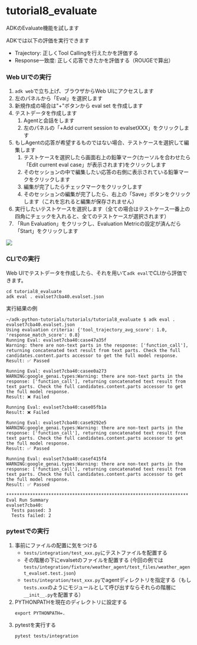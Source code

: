 # tutorial8_evaluate

ADKのEvaluate機能を試します

ADKでは以下の評価を実行できます
- Trajectory: 正しくTool Callingを行えたかを評価する
- Response一致度: 正しく応答できたかを評価する（ROUGEで算出）

### Web UIでの実行
1. `adk web`で立ち上げ、ブラウザからWeb UIにアクセスします
1. 左のパネルから「Eval」を選択します
1. 新規作成の場合は"+"ボタンから eval set を作成します
1. テストデータを作成します
    1. Agentと会話をします
    1. 左のパネルの「+Add current session to evalsetXXX」をクリックします
1. もしAgentの応答が希望するものではない場合、テストケースを選択して編集します
    1. テストケースを選択したら画面右上の鉛筆マーク(カーソルを合わせたら「Edit current eval case」が表示されます)をクリックします
    1. そのセッションの中で編集したい応答の右側に表示されている鉛筆マークをクリックします
    1. 編集が完了したらチェックマークをクリックします
    1. そのセッションの編集が完了したら、右上の「Save」ボタンをクリックします（これを忘れると編集が保存されません）
1. 実行したいテストケースを選択します（全ての場合はテストケース一番上の四角にチェックを入れると、全てのテストケースが選択されます）
1. 「Run Evaluation」をクリックし、Evaluation Metricの設定が済んだら「Start」をクリックします

![](/assets/adk_eval.gif)

### CLIでの実行
Web UIでテストデータを作成したら、それを用いて`adk eval`でCLIから評価できます。
```
cd tutorial8_evaluate
adk eval . evalset7cba40.evalset.json
```

実行結果の例
```
~/adk-python-tutorials/tutorials/tutorial8_evaluate $ adk eval . evalset7cba40.evalset.json
Using evaluation criteria: {'tool_trajectory_avg_score': 1.0, 'response_match_score': 0.8}
Running Eval: evalset7cba40:case47a35f
Warning: there are non-text parts in the response: ['function_call'], returning concatenated text result from text parts. Check the full candidates.content.parts accessor to get the full model response.
Result: ✅ Passed

Running Eval: evalset7cba40:casee0a273
WARNING:google_genai.types:Warning: there are non-text parts in the response: ['function_call'], returning concatenated text result from text parts. Check the full candidates.content.parts accessor to get the full model response.
Result: ❌ Failed

Running Eval: evalset7cba40:case05fb1a
Result: ❌ Failed

Running Eval: evalset7cba40:case9292e5
WARNING:google_genai.types:Warning: there are non-text parts in the response: ['function_call'], returning concatenated text result from text parts. Check the full candidates.content.parts accessor to get the full model response.
Result: ✅ Passed

Running Eval: evalset7cba40:casef415f4
WARNING:google_genai.types:Warning: there are non-text parts in the response: ['function_call'], returning concatenated text result from text parts. Check the full candidates.content.parts accessor to get the full model response.
Result: ✅ Passed

*********************************************************************
Eval Run Summary
evalset7cba40:
  Tests passed: 3
  Tests failed: 2
```

### pytestでの実行
1. 事前にファイルの配置に気をつける
    - `tests/integration/test_xxx.py`にテストファイルを配置する
    - その階層の下にevalsetのファイルを配置する (今回の例では`tests/integration/fixture/weather_agent/test_files/weather_agent_evalset.test.json`)
    - `tests/integration/test_xxx.py`でagentディレクトリを指定する（もし`tests.xxx`のようにモジュールとして呼び出すならそれらの階層に`__init__.py`を配置する）
1. PYTHONPATHを現在のディレクトリに設定する
    ```
    export PYTHONPATH=.
    ```
1. pytestを実行する
    ```
    pytest tests/integration
    ```
